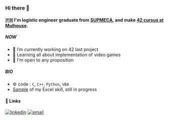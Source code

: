 ### Hi there 👋 

#### 🇫🇷 I'm logistic engineer graduate from [SUPMECA](https://www.isae-supmeca.fr/), and make [42 cursus at Mulhouse](https://www.42mulhouse.fr/).

##### NOW

- 🔭 I’m currently working on 42 last project
- 🌱 Learning all about implementation of video games
- 📨 I'm open to any proposition

##### BIO

- ⚙️ code : `C`, `C++`, `Python`, `VBA`
- [Sample](https://github.com/Jeremy-Perras/Flux) of my Excel skill, still in progress

#### :link: Links

<a href="https://www.linkedin.com/in/j%C3%A9r%C3%A9my-perras-1ba397167/"><img src="https://img.icons8.com/color/96/000000/linkedin.png" alt="linkedin"/></a>
<a href="mailto:jeremy.perras@outlook.fr"><img src="https://img.icons8.com/color/96/000000/gmail.png" alt="email"/></a>
